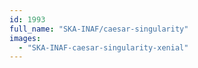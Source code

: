 ```yaml
---
id: 1993
full_name: "SKA-INAF/caesar-singularity"
images: 
  - "SKA-INAF-caesar-singularity-xenial"
---
```

